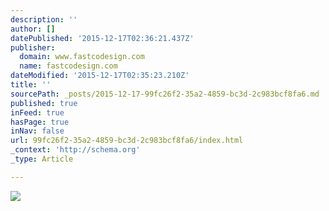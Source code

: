 ```yaml
---
description: ''
author: []
datePublished: '2015-12-17T02:36:21.437Z'
publisher:
  domain: www.fastcodesign.com
  name: fastcodesign.com
dateModified: '2015-12-17T02:35:23.210Z'
title: ''
sourcePath: _posts/2015-12-17-99fc26f2-35a2-4859-bc3d-2c983bcf8fa6.md
published: true
inFeed: true
hasPage: true
inNav: false
url: 99fc26f2-35a2-4859-bc3d-2c983bcf8fa6/index.html
_context: 'http://schema.org'
_type: Article

---
```

![](http://h.fastcompany.net/multisite_files/fastcompany/imagecache/1280/poster/2015/12/3054659-poster-p-2-for-designers-learning-to-code-isnt-a-yes-no-question.jpg)
